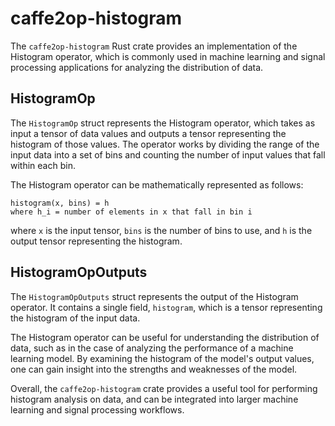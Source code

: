 # caffe2op-histogram

The `caffe2op-histogram` Rust crate provides an
implementation of the Histogram operator, which is
commonly used in machine learning and signal
processing applications for analyzing the
distribution of data.

## HistogramOp

The `HistogramOp` struct represents the Histogram
operator, which takes as input a tensor of data
values and outputs a tensor representing the
histogram of those values. The operator works by
dividing the range of the input data into a set of
bins and counting the number of input values that
fall within each bin.

The Histogram operator can be mathematically
represented as follows:

```
histogram(x, bins) = h
where h_i = number of elements in x that fall in bin i
```

where `x` is the input tensor, `bins` is the
number of bins to use, and `h` is the output
tensor representing the histogram.

## HistogramOpOutputs

The `HistogramOpOutputs` struct represents the
output of the Histogram operator. It contains
a single field, `histogram`, which is a tensor
representing the histogram of the input data.

The Histogram operator can be useful for
understanding the distribution of data, such as in
the case of analyzing the performance of a machine
learning model. By examining the histogram of the
model's output values, one can gain insight into
the strengths and weaknesses of the model.

Overall, the `caffe2op-histogram` crate provides
a useful tool for performing histogram analysis on
data, and can be integrated into larger machine
learning and signal processing workflows.
